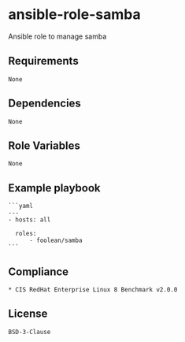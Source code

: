 # ansible-role-samba

Ansible role to manage samba


## Requirements

    None


## Dependencies

    None


## Role Variables

    None


## Example playbook

    ```yaml
    ---
    - hosts: all

      roles:
          - foolean/samba
    ```


## Compliance

    * CIS RedHat Enterprise Linux 8 Benchmark v2.0.0


## License

    BSD-3-Clause
